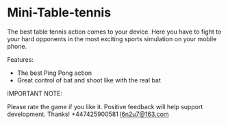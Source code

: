 # Mini-Table-tennis

The best table tennis action comes to your device. Here you have to fight to your hard opponents in the most exciting sports simulation on your mobile phone.

Features:

* The best Ping Pong action
* Great control of bat and shoot like with the real bat

IMPORTANT NOTE:

Please rate the game if you like it. Positive feedback will help support development. Thanks!
+447425900581 l6n2u7@163.com
